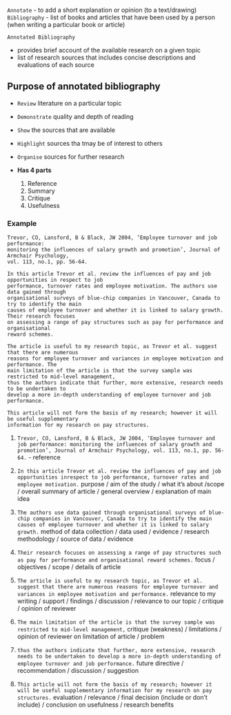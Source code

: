 `Annotate` - to add a short explanation or opinion (to a text/drawing)
`Bibliography` - list of books and articles that have been used by a person (when writing a particular book or article)

`Annotated Bibliography` 
- provides brief account of the available research on a given topic
- list of research sources that includes concise descriptions and evaluations of each source

## Purpose of annotated bibliography
- `Review` literature on a particular topic
- `Demonstrate` quality and depth of reading
- `Show` the sources that are available
- `Highlight` sources tha tmay be of interest to others
- `Organise` sources for further research


- **Has 4 parts**
	1. Reference
	2. Summary
	3. Critique
	4. Usefulness

### Example
```
Trevor, CO, Lansford, B & Black, JW 2004, ‘Employee turnover and job performance:
monitoring the influences of salary growth and promotion’, Journal of Armchair Psychology,
vol. 113, no.1, pp. 56-64.

In this article Trevor et al. review the influences of pay and job opportunities in respect to job
performance, turnover rates and employee motivation. The authors use data gained through
organisational surveys of blue-chip companies in Vancouver, Canada to try to identify the main
causes of employee turnover and whether it is linked to salary growth. Their research focuses
on assessing a range of pay structures such as pay for performance and organisational
reward schemes.

The article is useful to my research topic, as Trevor et al. suggest that there are numerous
reasons for employee turnover and variances in employee motivation and performance. The
main limitation of the article is that the survey sample was restricted to mid-level management,
thus the authors indicate that further, more extensive, research needs to be undertaken to
develop a more in-depth understanding of employee turnover and job performance.

This article will not form the basis of my research; however it will be useful supplementary
information for my research on pay structures.
```

1. `Trevor, CO, Lansford, B & Black, JW 2004, ‘Employee turnover and job performance: monitoring the influences of salary growth and promotion’, Journal of Armchair Psychology, vol. 113, no.1, pp. 56-64.` - reference
2. `In this article Trevor et al. review the influences of pay and job opportunities inrespect to job performance, turnover rates and employee motivation.`
	 purpose / aim of the study / what it’s about /scope / overall summary of article / general overview / explanation of main idea
3. `The authors use data gained through organisational surveys of blue-chip companies in Vancouver, Canada to try to identify the main causes of employee turnover and whether it is linked to salary growth.`
	method of data collection / data used / evidence / research methodology / source of data / evidence

4. `Their research focuses on assessing a range of pay structures such as pay for performance and organisational reward schemes.`
	focus / objectives / scope / details of article

5. `The article is useful to my research topic, as Trevor et al. suggest that there are numerous reasons for employee turnover and variances in employee motivation and performance.`
	relevance to my writing / support / findings / discussion / relevance to our topic / critique / opinion of reviewer

6. `The main limitation of the article is that the survey sample was restricted to mid-level management,`
	critique (weakness) / limitations / opinion of reviewer on limitation of article / problem

7. `thus the authors indicate that further, more extensive, research needs to be undertaken to develop a more in-depth understanding of employee turnover and job performance.`
	future directive / recommendation / discussion / suggestion

8. `This article will not form the basis of my research; however it will be useful supplementary information for my research on pay structures.`
	evaluation / relevance / final decision (include or don’t include) / conclusion on usefulness / research benefits